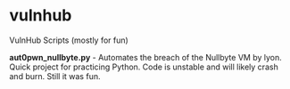 # vulnhub
VulnHub Scripts (mostly for fun)

**aut0pwn_nullbyte.py** - Automates the breach of the Nullbyte VM by lyon. Quick project for practicing Python. Code is unstable and will likely crash and burn. Still it was fun. 
